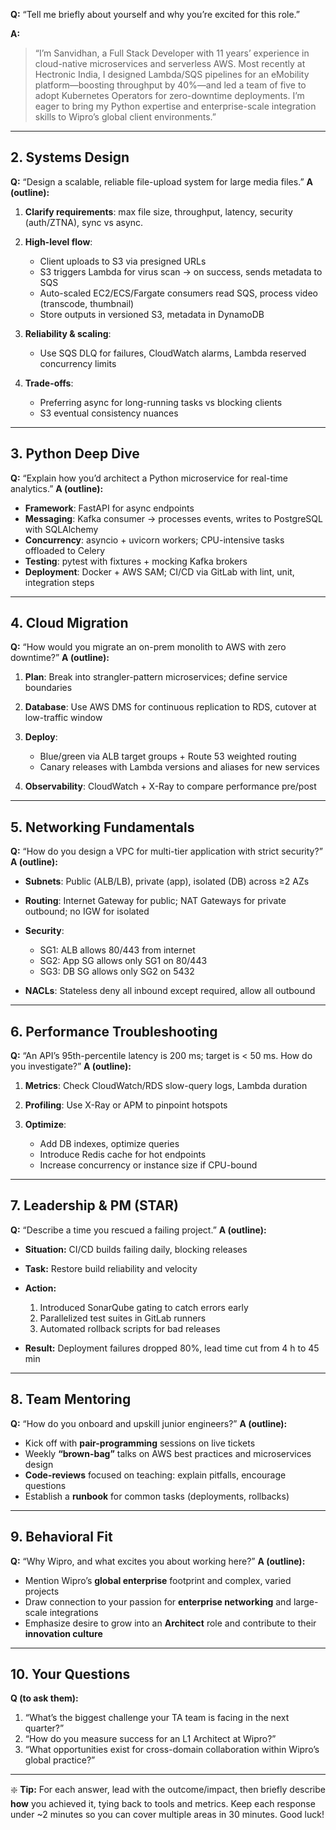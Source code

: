 **Q:** “Tell me briefly about yourself and why you’re excited for this role.”

**A:**

> “I’m Sanvidhan, a Full Stack Developer with 11 years’ experience in cloud-native microservices and serverless AWS. Most recently at Hectronic India, I designed Lambda/SQS pipelines for an eMobility platform—boosting throughput by 40%—and led a team of five to adopt Kubernetes Operators for zero-downtime deployments. I’m eager to bring my Python expertise and enterprise-scale integration skills to Wipro’s global client environments.”

---

## 2. Systems Design

**Q:** “Design a scalable, reliable file-upload system for large media files.”
**A (outline):**

1. **Clarify requirements**: max file size, throughput, latency, security (auth/ZTNA), sync vs async.
2. **High-level flow**:

   * Client uploads to S3 via presigned URLs
   * S3 triggers Lambda for virus scan → on success, sends metadata to SQS
   * Auto-scaled EC2/ECS/Fargate consumers read SQS, process video (transcode, thumbnail)
   * Store outputs in versioned S3, metadata in DynamoDB
3. **Reliability & scaling**:

   * Use SQS DLQ for failures, CloudWatch alarms, Lambda reserved concurrency limits
4. **Trade-offs**:

   * Preferring async for long-running tasks vs blocking clients
   * S3 eventual consistency nuances

---

## 3. Python Deep Dive

**Q:** “Explain how you’d architect a Python microservice for real-time analytics.”
**A (outline):**

* **Framework**: FastAPI for async endpoints
* **Messaging**: Kafka consumer → processes events, writes to PostgreSQL with SQLAlchemy
* **Concurrency**: asyncio + uvicorn workers; CPU-intensive tasks offloaded to Celery
* **Testing**: pytest with fixtures + mocking Kafka brokers
* **Deployment**: Docker + AWS SAM; CI/CD via GitLab with lint, unit, integration steps

---

## 4. Cloud Migration

**Q:** “How would you migrate an on-prem monolith to AWS with zero downtime?”
**A (outline):**

1. **Plan**: Break into strangler-pattern microservices; define service boundaries
2. **Database**: Use AWS DMS for continuous replication to RDS, cutover at low-traffic window
3. **Deploy**:

   * Blue/green via ALB target groups + Route 53 weighted routing
   * Canary releases with Lambda versions and aliases for new services
4. **Observability**: CloudWatch + X-Ray to compare performance pre/post

---

## 5. Networking Fundamentals

**Q:** “How do you design a VPC for multi-tier application with strict security?”
**A (outline):**

* **Subnets**: Public (ALB/LB), private (app), isolated (DB) across ≥2 AZs
* **Routing**: Internet Gateway for public; NAT Gateways for private outbound; no IGW for isolated
* **Security**:

  * SG1: ALB allows 80/443 from internet
  * SG2: App SG allows only SG1 on 80/443
  * SG3: DB SG allows only SG2 on 5432
* **NACLs**: Stateless deny all inbound except required, allow all outbound

---

## 6. Performance Troubleshooting

**Q:** “An API’s 95th­-percentile latency is 200 ms; target is < 50 ms. How do you investigate?”
**A (outline):**

1. **Metrics**: Check CloudWatch/RDS slow-query logs, Lambda duration
2. **Profiling**: Use X-Ray or APM to pinpoint hotspots
3. **Optimize**:

   * Add DB indexes, optimize queries
   * Introduce Redis cache for hot endpoints
   * Increase concurrency or instance size if CPU-bound

---

## 7. Leadership & PM (STAR)

**Q:** “Describe a time you rescued a failing project.”
**A (outline):**

* **Situation:** CI/CD builds failing daily, blocking releases
* **Task:** Restore build reliability and velocity
* **Action:**

  1. Introduced SonarQube gating to catch errors early
  2. Parallelized test suites in GitLab runners
  3. Automated rollback scripts for bad releases
* **Result:** Deployment failures dropped 80%, lead time cut from 4 h to 45 min

---

## 8. Team Mentoring

**Q:** “How do you onboard and upskill junior engineers?”
**A (outline):**

* Kick off with **pair-programming** sessions on live tickets
* Weekly **“brown-bag”** talks on AWS best practices and microservices design
* **Code-reviews** focused on teaching: explain pitfalls, encourage questions
* Establish a **runbook** for common tasks (deployments, rollbacks)

---

## 9. Behavioral Fit

**Q:** “Why Wipro, and what excites you about working here?”
**A (outline):**

* Mention Wipro’s **global enterprise** footprint and complex, varied projects
* Draw connection to your passion for **enterprise networking** and large-scale integrations
* Emphasize desire to grow into an **Architect** role and contribute to their **innovation culture**

---

## 10. Your Questions

**Q (to ask them):**

1. “What’s the biggest challenge your TA team is facing in the next quarter?”
2. “How do you measure success for an L1 Architect at Wipro?”
3. “What opportunities exist for cross-domain collaboration within Wipro’s global practice?”

---

❇️ **Tip:** For each answer, lead with the outcome/impact, then briefly describe **how** you achieved it, tying back to tools and metrics. Keep each response under \~2 minutes so you can cover multiple areas in 30 minutes. Good luck!

